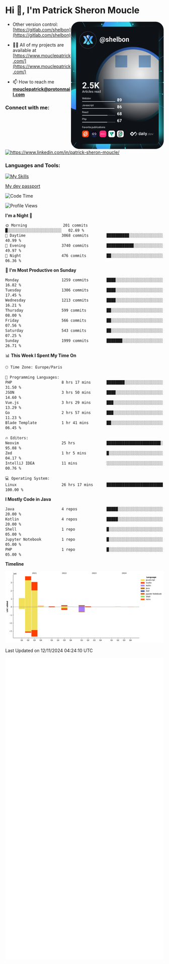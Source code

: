  
  <div align="left">
  <h1 align="left"> Hi 👋, I'm Patrick Sheron Moucle</h1>
<a     href="https://app.daily.dev/shelbon"><img src="https://github.com/shelbon/shelbon/blob/main/devcard.svg"  width="295" align="right" alt="shelbon's Dev Card"/></a>

- Other version control: [https://gitlab.com/shelbon](https://gitlab.com/shelbon)
- 👨‍💻 All of my projects are available at [https://www.mouclepatrick.com/](https://www.mouclepatrick.com/)

- 📫 How to reach me **mouclepatrick@protonmail.com**

<h3 align="left">Connect with me:</h3>
<p align="left">
<a href="https://linkedin.com/in/https://www.linkedin.com/in/patrick-sheron-moucle/" target="blank"  ><img align="center" src="https://raw.githubusercontent.com/rahuldkjain/github-profile-readme-generator/master/src/images/icons/Social/linked-in-alt.svg" alt="https://www.linkedin.com/in/patrick-sheron-moucle/" height="30" width="40" /></a>
</p>

<h3 align="left">Languages and Tools:</h3>
 
 [![My Skills](https://skillicons.dev/icons?i=kotlin,java,svelte,vue,spring,laravel,nuxt,htmx,go,php,elixir,graphql,css,html,tailwind,idea,vscode,redis,git,gitlab&perline=6&theme=light)](https://skillicons.dev)

[My dev passport](https://passeport.dev/p/e96cf336-11d7-4edd-916d-11af626333a8)
<!--START_SECTION:waka-->
![Code Time](http://img.shields.io/badge/Code%20Time-4%2C570%20hrs%2017%20mins-blue)

![Profile Views](http://img.shields.io/badge/Profile%20Views-0-blue)

**I'm a Night 🦉** 

```text
🌞 Morning                201 commits         █░░░░░░░░░░░░░░░░░░░░░░░░   02.69 % 
🌆 Daytime                3068 commits        ██████████░░░░░░░░░░░░░░░   40.99 % 
🌃 Evening                3740 commits        ████████████░░░░░░░░░░░░░   49.97 % 
🌙 Night                  476 commits         ██░░░░░░░░░░░░░░░░░░░░░░░   06.36 % 
```
📅 **I'm Most Productive on Sunday** 

```text
Monday                   1259 commits        ████░░░░░░░░░░░░░░░░░░░░░   16.82 % 
Tuesday                  1306 commits        ████░░░░░░░░░░░░░░░░░░░░░   17.45 % 
Wednesday                1213 commits        ████░░░░░░░░░░░░░░░░░░░░░   16.21 % 
Thursday                 599 commits         ██░░░░░░░░░░░░░░░░░░░░░░░   08.00 % 
Friday                   566 commits         ██░░░░░░░░░░░░░░░░░░░░░░░   07.56 % 
Saturday                 543 commits         ██░░░░░░░░░░░░░░░░░░░░░░░   07.25 % 
Sunday                   1999 commits        ███████░░░░░░░░░░░░░░░░░░   26.71 % 
```


📊 **This Week I Spent My Time On** 

```text
🕑︎ Time Zone: Europe/Paris

💬 Programming Languages: 
PHP                      8 hrs 17 mins       ████████░░░░░░░░░░░░░░░░░   31.50 % 
JSON                     3 hrs 50 mins       ████░░░░░░░░░░░░░░░░░░░░░   14.60 % 
Vue.js                   3 hrs 29 mins       ███░░░░░░░░░░░░░░░░░░░░░░   13.29 % 
Go                       2 hrs 57 mins       ███░░░░░░░░░░░░░░░░░░░░░░   11.23 % 
Blade Template           1 hr 41 mins        ██░░░░░░░░░░░░░░░░░░░░░░░   06.45 % 

🔥 Editors: 
Neovim                   25 hrs              ████████████████████████░   95.08 % 
Zed                      1 hr 5 mins         █░░░░░░░░░░░░░░░░░░░░░░░░   04.17 % 
IntelliJ IDEA            11 mins             ░░░░░░░░░░░░░░░░░░░░░░░░░   00.76 % 

💻 Operating System: 
Linux                    26 hrs 17 mins      █████████████████████████   100.00 % 
```

**I Mostly Code in Java** 

```text
Java                     4 repos             █████░░░░░░░░░░░░░░░░░░░░   20.00 % 
Kotlin                   4 repos             █████░░░░░░░░░░░░░░░░░░░░   20.00 % 
Shell                    1 repo              █░░░░░░░░░░░░░░░░░░░░░░░░   05.00 % 
Jupyter Notebook         1 repo              █░░░░░░░░░░░░░░░░░░░░░░░░   05.00 % 
PHP                      1 repo              █░░░░░░░░░░░░░░░░░░░░░░░░   05.00 % 
```



**Timeline**

![Lines of Code chart](https://raw.githubusercontent.com/shelbon/shelbon/main/assets/bar_graph.png)


 Last Updated on 12/11/2024 04:24:10 UTC
<!--END_SECTION:waka--> 
![Metrics](https://github.com/shelbon/shelbon/blob/main/github-metrics.svg)
